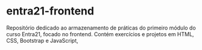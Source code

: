 # entra21-frontend
Repositório dedicado ao armazenamento de práticas do primeiro módulo do curso Entra21, focado no frontend. Contém exercícios e projetos em HTML, CSS, Bootstrap e JavaScript, 
